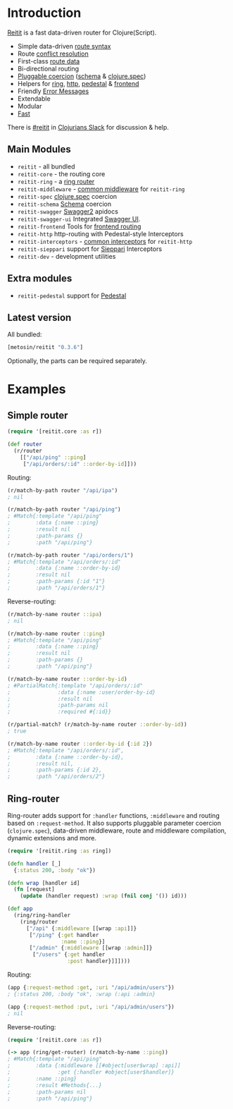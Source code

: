 # Introduction

[Reitit](https://github.com/metosin/reitit) is a fast data-driven router for Clojure(Script).

* Simple data-driven [route syntax](./basics/route_syntax.md)
* Route [conflict resolution](./basics/route_conflicts.md)
* First-class [route data](./basics/route_data.md)
* Bi-directional routing
* [Pluggable coercion](./coercion/coercion.md) ([schema](https://github.com/plumatic/schema) & [clojure.spec](https://clojure.org/about/spec))
* Helpers for [ring](./ring/ring.md), [http](./http/interceptors.md), [pedestal](./http/pedestal.md) & [frontend](./frontend/basics.md)
* Friendly [Error Messages](./basics/error_messages.md)
* Extendable
* Modular
* [Fast](performance.md)

There is [#reitit](https://clojurians.slack.com/messages/reitit/) in [Clojurians Slack](http://clojurians.net/) for discussion & help.

## Main Modules

* `reitit` - all bundled
* `reitit-core` - the routing core
* `reitit-ring` - a [ring router](./ring/ring.md)
* `reitit-middleware` - [common middleware](./ring/default_middleware.md) for `reitit-ring`
* `reitit-spec` [clojure.spec](https://clojure.org/about/spec) coercion
* `reitit-schema` [Schema](https://github.com/plumatic/schema) coercion
* `reitit-swagger` [Swagger2](https://swagger.io/) apidocs
* `reitit-swagger-ui` Integrated [Swagger UI](https://github.com/swagger-api/swagger-ui).
* `reitit-frontend` Tools for [frontend routing](frontend/basics.md)
* `reitit-http` http-routing with Pedestal-style Interceptors
* `reitit-interceptors` - [common interceptors](./http/default_interceptors.md) for `reitit-http`
* `reitit-sieppari` support for [Sieppari](https://github.com/metosin/sieppari) Interceptors
* `reitit-dev` - development utilities

## Extra modules

* `reitit-pedestal` support for [Pedestal](http://pedestal.io)

## Latest version

All bundled:

```clj
[metosin/reitit "0.3.6"]
```

Optionally, the parts can be required separately.

# Examples

## Simple router

```clj
(require '[reitit.core :as r])

(def router
  (r/router
    [["/api/ping" ::ping]
     ["/api/orders/:id" ::order-by-id]]))
```

Routing:

```clj
(r/match-by-path router "/api/ipa")
; nil

(r/match-by-path router "/api/ping")
; #Match{:template "/api/ping"
;        :data {:name ::ping}
;        :result nil
;        :path-params {}
;        :path "/api/ping"}

(r/match-by-path router "/api/orders/1")
; #Match{:template "/api/orders/:id"
;        :data {:name ::order-by-id}
;        :result nil
;        :path-params {:id "1"}
;        :path "/api/orders/1"}
```

Reverse-routing:

```clj
(r/match-by-name router ::ipa)
; nil

(r/match-by-name router ::ping)
; #Match{:template "/api/ping"
;        :data {:name ::ping}
;        :result nil
;        :path-params {}
;        :path "/api/ping"}

(r/match-by-name router ::order-by-id)
; #PartialMatch{:template "/api/orders/:id"
;               :data {:name :user/order-by-id}
;               :result nil
;               :path-params nil
;               :required #{:id}}

(r/partial-match? (r/match-by-name router ::order-by-id))
; true

(r/match-by-name router ::order-by-id {:id 2})
; #Match{:template "/api/orders/:id",
;        :data {:name ::order-by-id},
;        :result nil,
;        :path-params {:id 2},
;        :path "/api/orders/2"}
```

## Ring-router

Ring-router adds support for `:handler` functions, `:middleware` and routing based on `:request-method`. It also supports pluggable parameter coercion (`clojure.spec`), data-driven middleware, route and middleware compilation, dynamic extensions and more.

```clj
(require '[reitit.ring :as ring])

(defn handler [_]
  {:status 200, :body "ok"})

(defn wrap [handler id]
  (fn [request]
    (update (handler request) :wrap (fnil conj '()) id)))

(def app
  (ring/ring-handler
    (ring/router
      ["/api" {:middleware [[wrap :api]]}
       ["/ping" {:get handler
                 :name ::ping}]
       ["/admin" {:middleware [[wrap :admin]]}
        ["/users" {:get handler
                   :post handler}]]])))
```

Routing:

```clj
(app {:request-method :get, :uri "/api/admin/users"})
; {:status 200, :body "ok", :wrap (:api :admin}

(app {:request-method :put, :uri "/api/admin/users"})
; nil
```

Reverse-routing:

```clj
(require '[reitit.core :as r])

(-> app (ring/get-router) (r/match-by-name ::ping))
; #Match{:template "/api/ping"
;        :data {:middleware [[#object[user$wrap] :api]]
;               :get {:handler #object[user$handler]}
;        :name ::ping}
;        :result #Methods{...}
;        :path-params nil
;        :path "/api/ping"}
```
